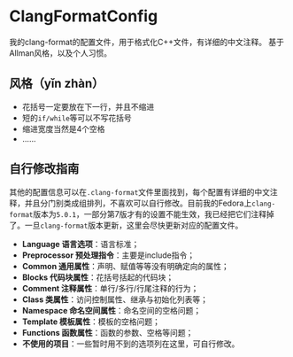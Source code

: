 # ClangFormatConfig
我的clang-format的配置文件，用于格式化C++文件，有详细的中文注释。
基于Allman风格，以及个人习惯。
## 风格（yǐn zhàn）
* 花括号一定要放在下一行，并且不缩进
* 短的`if/while`等可以不写花括号
* 缩进宽度当然是4个空格
* ……
## 自行修改指南
其他的配置信息可以在`.clang-format`文件里面找到，每个配置有详细的中文注释，并且分门别类成组排列，不喜欢可以自行修改。目前我的Fedora上`clang-format`版本为`5.0.1`，一部分第7版才有的设置不能生效，我已经把它们注释掉了。一旦`clang-format`版本更新，这里会尽快更新对应的配置文件。
* __Language 语言选项__：语言标准；
* __Preprocessor 预处理指令__：主要是include指令；
* __Common 通用属性__：声明、赋值等等没有明确定向的属性；
* __Blocks 代码块属性__：花括号括起的代码块；
* __Comment 注释属性__：单行/多行/行尾注释的行为；
* __Class 类属性__：访问控制属性、继承与初始化列表等；
* __Namespace 命名空间属性__：命名空间的空格问题；
* __Template 模板属性__：模板的空格问题；
* __Functions 函数属性__：函数的参数、空格等问题；
* __不使用的项目__：一些暂时用不到的选项列在这里，可自行修改。
